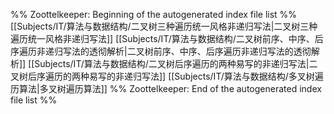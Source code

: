 %% Zoottelkeeper: Beginning of the autogenerated index file list  %%
 [[Subjects/IT/算法与数据结构/二叉树三种遍历统一风格非递归写法|二叉树三种遍历统一风格非递归写法]]
 [[Subjects/IT/算法与数据结构/二叉树前序、中序、后序遍历非递归写法的透彻解析|二叉树前序、中序、后序遍历非递归写法的透彻解析]]
 [[Subjects/IT/算法与数据结构/二叉树后序遍历的两种易写的非递归写法|二叉树后序遍历的两种易写的非递归写法]]
 [[Subjects/IT/算法与数据结构/多叉树遍历算法|多叉树遍历算法]]
%% Zoottelkeeper: End of the autogenerated index file list  %%
